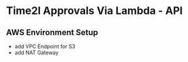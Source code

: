 # Time2l Approvals Via Lambda - API

## AWS Environment Setup

-   add VPC Endpoint for S3
-   add NAT Gateway
